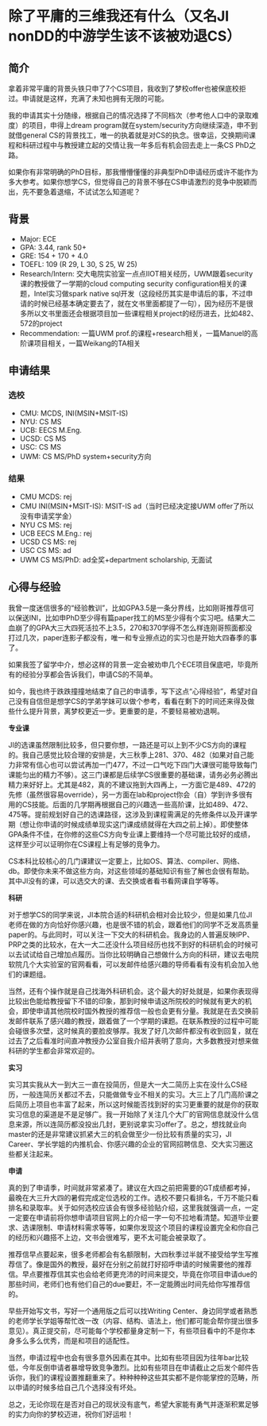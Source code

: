 # 除了平庸的三维我还有什么（又名JI nonDD的中游学生该不该被劝退CS）

## 简介 <a id="intro"></a>

拿着非常平庸的背景头铁只申了7个CS项目，我收到了梦校offer也被保底校拒过。申请就是这样，充满了未知也拥有无限的可能。

我的申请其实十分随缘，根据自己的情况选择了不同档次（参考他人口中的录取难度）的项目，申得上dream program就在system/security方向继续深造，申不到就借general CS的背景找工，唯一的执着就是对CS的执念。很幸运，交换期间课程和科研过程中与教授建立起的交情让我一年多后有机会回去走上一条CS PhD之路。

如果你有非常明确的PhD目标，那我懵懵懂懂的非典型PhD申请经历或许不能作为多大参考。如果你想学CS，但觉得自己的背景不够在CS申请激烈的竞争中脱颖而出，先不要急着退缩，不试试怎么知道呢？

## 背景 <a id="background"></a>

* Major: ECE
* GPA: 3.44, rank 50+
* GRE: 154 + 170 + 4.0
* TOEFL: 109 \(R 29, L 30, S 25, W 25\)
* Research/Intern: 交大电院实验室一点点IIOT相关经历，UWM跟着security课的教授做了一学期的cloud computing security configuration相关的课题，Intel实习做spark native sql开发（这段经历其实是申请后的事，不过申请的时候已经基本确定要去了，就在文书里面都提了一句），因为经历不是很多所以文书里面还会根据项目加一些课程相关project的经历进去，比如482、572的project
* Recommendation: 一篇UWM prof.的课程+research相关，一篇Manuel的高阶课项目相关，一篇Weikang的TA相关

## 申请结果 <a id="apply"></a>

### 选校 <a id="apply-program"></a>

* CMU: MCDS, INI\(MSIN+MSIT-IS\)
* NYU: CS MS
* UCB: EECS M.Eng.
* UCSD: CS MS
* USC: CS MS
* UWM: CS MS/PhD system+security方向

### 结果 <a id="apply-result"></a>

* CMU MCDS: rej
* CMU INI\(MSIN+MSIT-IS\): MSIT-IS ad（当时已经决定接UWM offer了所以没有申请奖学金）
* NYU CS MS: rej
* UCB EECS M.Eng.: rej
* UCSD CS MS: rej
* USC CS MS: ad
* UWM CS MS/PhD: ad全奖+department scholarship, 无面试

## 心得与经验 <a id="more"></a>

我曾一度迷信很多的“经验教训”，比如GPA3.5是一条分界线，比如刚哥推荐信可以保送INI，比如申PhD至少得有篇paper找工的MS至少得有个实习吧。结果大二血崩了的GPA大三大四死活拉不上3.5，270和370学得不怎么样连刚哥照面都没打过几次，paper连影子都没有，唯一和专业擦点边的实习也是开始大四春季的事了。

如果我签了留学中介，想必这样的背景一定会被劝申几个ECE项目保底吧，毕竟所有的经验分享都会告诉我们，申请CS的不简单。

如今，我也终于跌跌撞撞地结束了自己的申请季，写下这点“心得经验”，希望对自己没有自信但是想学CS的学弟学妹可以做个参考，看看在剩下的时间还来得及做些什么提升背景，离梦校更近一步。更重要的是，不要轻易被劝退啊。

**专业课**

JI的选课虽然限制比较多，但只要你想，一路还是可以上到不少CS方向的课程的。我自己感觉比较合理的安排是，大三秋季上281、370、482（如果对自己能力非常有信心也可以尝试再加一门477，不过一口气吃下四门大课很可能导致每门课能匀出的精力不够）。这三门课都是后续学CS很重要的基础课，请务必务必腾出精力来好好上。尤其是482，真的不建议拖到大四再上，一方面它是489、472的先修（虽然很容易override），另一方面在lab和project你会（自）学到许多很有用的CS技能。后面的几学期再根据自己的兴趣选一些高阶课，比如489、472、475等。提前规划好自己的选课路径，这涉及到课程需满足的先修条件以及开课学期（想让你申请的时候成绩单现实这门课成绩就得在大四之前上掉）。即使整体GPA条件不佳，在你修的这些CS方向专业课上要维持一个尽可能比较好的成绩，这样至少可以证明你在CS课程上有足够的竞争力。

CS本科比较核心的几门课建议一定要上，比如OS、算法、compiler、网络、db。即使你未来不做这些方向，对这些领域的基础知识有些了解也会很有帮助。其中JI没有的课，可以选交大的课、去交换或者看书看网课自学等等。

**科研**

对于想学CS的同学来说，JI本院合适的科研机会相对会比较少，但是如果几位JI老师在做的方向恰好你感兴趣，也是很不错的机会，跟着他们的同学不乏发高质量paper的。与此同时，可以关注一下交大的科研机会。我身边的人普遍反映IPP、PRP之类的比较水，在大一大二还没什么项目经历也找不到好的科研机会的时候可以去试试给自己增加点履历。当你比较明确自己想做什么方向的科研，建议去电院软院几个大实验室的官网看看，可以发邮件给感兴趣的导师看看有没有机会加入他们的课题组。

当然，还有个操作就是自己找海外科研机会。这个最大的好处就是，如果你表现得比较出色能给教授留下不错的印象，那到时候申请这所院校的时候就有更大的机会，即使申请其他院校时国外教授的推荐信一般也会更有分量。我就是在去交换前发邮件联系了感兴趣的教授，跟着做了一个学期的课题。在联系教授的过程中可能会碰很多次壁，这时候真的要脸皮够厚。我发了好几次邮件都没有收到回复，就在过去了之后看准时间直冲教授办公室自我介绍并表明了意向，大多数教授对想来做科研的学生都会非常欢迎的。

**实习**

实习其实我从大一到大三一直在投简历，但是大一大二简历上实在没什么CS经历，一般连简历关都过不去，只能做做专业不相关的实习。大三上了几门高阶课之后简历上项目也丰富了起来，所以这时候能否找到好的实习更重要的就是你的获取实习信息的渠道是不是足够广。我一开始除了关注几个大厂的官网信息就没什么信息来源，所以连简历都没投出几封，更别说拿实习offer了。总之，想找就业向master的还是非常建议抓紧大三的机会做至少一份比较有质量的实习，JI Career、学长学姐的内推机会、你感兴趣的企业的官网招聘信息、交大实习圈这些都关注起来。

**申请**

真的到了申请季，时间就非常紧凑了。建议在大四之前把需要的GT成绩都考掉，最晚在大三升大四的暑假完成定位选校的工作。选校不要只看排名，千万不能只看排名和录取率。关于如何选校应该会有很多经验贴介绍，这里我就强调一点，一定一定要在申请前将你想申请项目官网上的介绍一字一句不拉地看清楚。知道毕业要求、选课限制、申请材料需求等等，如果你发现这个项目的课程设置完全和你自己的经历和兴趣搭不上边，文书会很难写，更不太可能会被录取了。

推荐信早点要起来，很多老师都会有名额限制，大四秋季过半就不接受给学生写推荐信了。像是国外的教授，最好在分别之前就打好招呼申请的时候需要他的推荐信。早点要推荐信其实也会给老师更充沛的时间来提交，毕竟在你项目申请due的那些时间，老师们也有他们自己的due要赶，不一定能腾出时间先给你写推荐信的。

早些开始写文书，写好一个通用版之后可以找Writing Center、身边同学或者熟悉的老师学长学姐等帮忙改一改（内容、结构、语法上，他们都可能会帮你提出很多意见）。真正提交前，尽可能每个学校都量身定制一下，有些项目看中的不是你本身多么多么优秀，而是和项目的适配性。

当然，申请过程中也会有很多意外因素在其中。比如有些项目因为往年bar比较低，今年反倒申请者暴增导致竞争激烈。比如有些项目在申请截止之后发个邮件告诉你，我们的课程设置推翻重来了。种种种种这些其实都不是你能掌控的范畴，所以申请的时候多给自己几个选择没有坏处。

总之，无论你现在是否对自己的现状没有底气，希望大家能有勇气并逐渐积累足够的实力向你的梦校迈进，祝你们好运啦！

